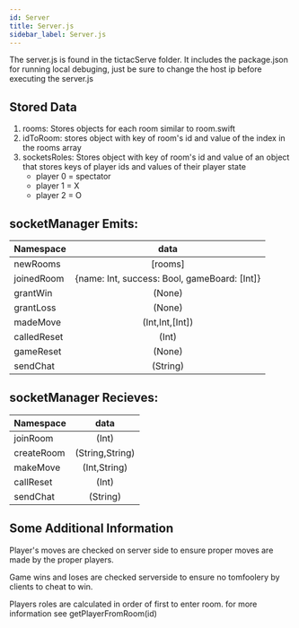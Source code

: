```yaml
---
id: Server
title: Server.js
sidebar_label: Server.js
---
```


The server.js is found in the tictacServe folder. It includes the package.json for running local debuging, just be sure to change the host ip before executing the server.js

## Stored Data

1. rooms: Stores objects for each room similar to room.swift
1. idToRoom: stores object with key of room's id and value of the index in the rooms array
1. socketsRoles: Stores object with key of room's id and value of an object that stores keys of player ids and values of their player state
    - player 0 = spectator
    - player 1 = X
    - player 2 = O

## socketManager Emits: 

| Namespace                     |      data                 |
| ----------------------------- | :-----------:             |
| newRooms                      |   [rooms]                 |
| joinedRoom                    |   {name: Int, success: Bool, gameBoard: [Int]}               |
| grantWin                      |   (None)                  |
| grantLoss                     |   (None)                  |
| madeMove                      |   (Int,Int,[Int])         |
| calledReset                   |   (Int)                   |
| gameReset                     |   (None)                  |
| sendChat                      |   (String)                |

## socketManager Recieves: 

| Namespace                     |      data                 |
| ----------------------------- | :-----------:             |
| joinRoom                      |   (Int)                   |
| createRoom                    |   (String,String)         |
| makeMove                      |   (Int,String)            |
| callReset                     |   (Int)                   |
| sendChat                      |   (String)                |

## Some Additional Information
Player's moves are checked on server side to ensure proper moves are made by the proper players. 

Game wins and loses are checked serverside to ensure no tomfoolery by clients to cheat to win.

Players roles are calculated in order of first to enter room. for more information see getPlayerFromRoom(id)


